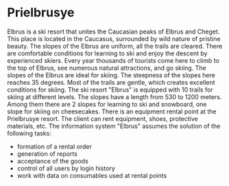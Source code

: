 # Prielbrusye
Elbrus is a ski resort that unites the Caucasian peaks of Elbrus and Cheget. This place is located in the Caucasus, surrounded by wild nature of pristine beauty. The slopes of the Elbrus are uniform, all the trails are cleared. There are comfortable conditions for learning to ski and enjoy the descent by experienced skiers.
Every year thousands of tourists come here to climb to the top of Elbrus, see numerous natural attractions, and go skiing. The slopes of the Elbrus are ideal for skiing. The steepness of the slopes here reaches 35 degrees. Most of the trails are gentle, which creates excellent conditions for skiing.
The ski resort "Elbrus" is equipped with 10 trails for skiing at different levels. The slopes have a length from 530 to 1200 meters. Among them there are 2 slopes for learning to ski and snowboard, one slope for skiing on cheesecakes.
There is an equipment rental point at the Prielbrusye resort. The client can rent equipment, shoes, protective materials, etc.
The information system "Elbrus" assumes the solution of the following tasks: 
- formation of a rental order
- generation of reports
- acceptance of the goods
- control of all users by login history
- work with data on consumables used at rental points
